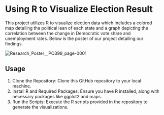 # Using R to Visualize Election Result
This project utilizes R to visualize election data which includes a colored map detailing the political lean of each state and a graph depicting the correlation between the change in Democratic vote share and unemployment rates. Below is the poster of our project detailing our findings.

![Research_Poster__PO399_page-0001](https://github.com/user-attachments/assets/6c5f53d2-75e2-4709-9057-2dd6d524a42a)
## Usage
1. Clone the Repository: Clone this GitHub repository to your local machine.
2. Install R and Required Packages: Ensure you have R installed, along with necessary packages like ggplot2 and maps.
3. Run the Scripts: Execute the R scripts provided in the repository to generate the visualizations.
